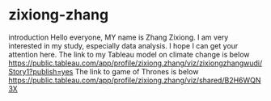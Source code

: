 # zixiong-zhang
introduction
Hello everyone, MY name is Zhang Zixiong. I am very interested in my study, especially data analysis. I hope I can get your attention here.
The link to my Tableau model on climate change is below
https://public.tableau.com/app/profile/zixiong.zhang/viz/zixiongzhangwudi/Story1?publish=yes
The link to game of Thrones is below
https://public.tableau.com/app/profile/zixiong.zhang/viz/shared/B2H6WQN3X
